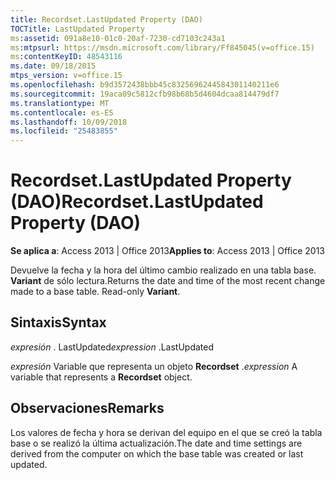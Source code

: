 ```yaml
---
title: Recordset.LastUpdated Property (DAO)
TOCTitle: LastUpdated Property
ms:assetid: 091a8e10-01c0-20af-7230-cd7103c243a1
ms:mtpsurl: https://msdn.microsoft.com/library/Ff845045(v=office.15)
ms:contentKeyID: 48543116
ms.date: 09/18/2015
mtps_version: v=office.15
ms.openlocfilehash: b9d3572438bbb45c8325696244584301140211e6
ms.sourcegitcommit: 19aca09c5812cfb98b68b5d4604dcaa814479df7
ms.translationtype: MT
ms.contentlocale: es-ES
ms.lasthandoff: 10/09/2018
ms.locfileid: "25483855"
---
```

# <a name="recordsetlastupdated-property-dao"></a><span data-ttu-id="c76d5-102">Recordset.LastUpdated Property (DAO)</span><span class="sxs-lookup"><span data-stu-id="c76d5-102">Recordset.LastUpdated Property (DAO)</span></span>


<span data-ttu-id="c76d5-103">**Se aplica a**: Access 2013 | Office 2013</span><span class="sxs-lookup"><span data-stu-id="c76d5-103">**Applies to**: Access 2013 | Office 2013</span></span>

<span data-ttu-id="c76d5-p101">Devuelve la fecha y la hora del último cambio realizado en una tabla base. **Variant** de sólo lectura.</span><span class="sxs-lookup"><span data-stu-id="c76d5-p101">Returns the date and time of the most recent change made to a base table. Read-only **Variant**.</span></span>

## <a name="syntax"></a><span data-ttu-id="c76d5-106">Sintaxis</span><span class="sxs-lookup"><span data-stu-id="c76d5-106">Syntax</span></span>

<span data-ttu-id="c76d5-107">*expresión* . LastUpdated</span><span class="sxs-lookup"><span data-stu-id="c76d5-107">*expression* .LastUpdated</span></span>

<span data-ttu-id="c76d5-108">*expresión* Variable que representa un objeto **Recordset** .</span><span class="sxs-lookup"><span data-stu-id="c76d5-108">*expression* A variable that represents a **Recordset** object.</span></span>

## <a name="remarks"></a><span data-ttu-id="c76d5-109">Observaciones</span><span class="sxs-lookup"><span data-stu-id="c76d5-109">Remarks</span></span>

<span data-ttu-id="c76d5-110">Los valores de fecha y hora se derivan del equipo en el que se creó la tabla base o se realizó la última actualización.</span><span class="sxs-lookup"><span data-stu-id="c76d5-110">The date and time settings are derived from the computer on which the base table was created or last updated.</span></span>

